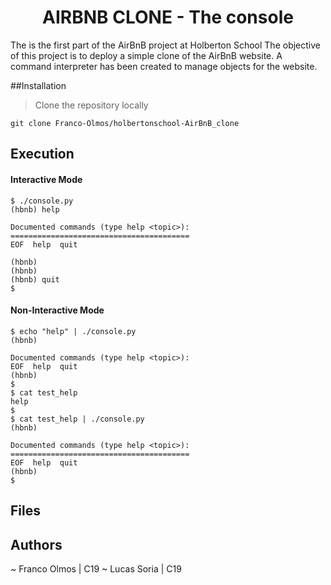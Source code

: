 <div><h1 align="center">AIRBNB CLONE - The console</h1>
The is the first part of the AirBnB project at Holberton School
The objective of this project is to deploy a simple clone of the AirBnB website. 
A command interpreter has been created to manage objects for the website.

##Installation
> Clone the repository locally 
```
git clone Franco-Olmos/holbertonschool-AirBnB_clone
```

## Execution
#### Interactive Mode
```
$ ./console.py
(hbnb) help

Documented commands (type help <topic>):
========================================
EOF  help  quit

(hbnb)
(hbnb)
(hbnb) quit
$
```

#### Non-Interactive Mode
```
$ echo "help" | ./console.py
(hbnb)

Documented commands (type help <topic>):
EOF  help  quit
(hbnb)
$
$ cat test_help
help
$
$ cat test_help | ./console.py
(hbnb)

Documented commands (type help <topic>):
========================================
EOF  help  quit
(hbnb) 
$
```

## Files

## Authors
~ Franco Olmos | C19
~ Lucas Soria | C19
